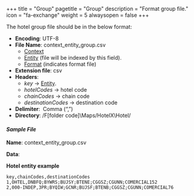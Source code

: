 +++
title = "Group"
pagetitle = "Group"
description = "Format group file."
icon = "fa-exchange"
weight = 5
alwaysopen = false
+++

The hotel group file should be in the below format:

* **Encoding**: UTF-8 
* **File Name**: context\_entity\_group.csv
    * [Context](/hotelx/concepts/accesses-supplier-context/#context)
    * [Entity](/hotelx/plugins/entity_table_file/) (file will be indexed by this field).
    * [Format](/hotelx/plugins/format-files/) (indicates format file)
* **Extension file**: csv
* **Headers**:
    * _key_ → [Entity](/hotelx/plugins/entity_table_file/).
    * _hotelCodes_ → hotel code
    * _chainCodes_ → chain code
    * _destinationCodes_ → destination code
* **Delimiter**:  Comma (“,”) 
* **Directory**: /F[folder code]\Maps/HotelX\Hotel/

#### _Sample File_

**Name**: context\_entity\_group.csv

**Data**:

**Hotel entity example**

```csv
key,chainCodes,destinationCodes
1,OHTEL,DNBFQ;BYWRS;BUJSY;BTENE;CGGSZ;CGUNN;COMERCIAL152
2,000-INDEP,3PR;BYQIW;GCNR;BUJSF;BTENB;CGGSZ;CGUNN;COMERCIAL76
```